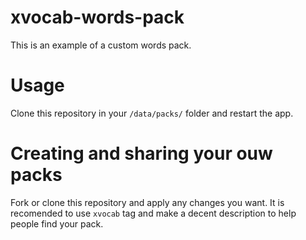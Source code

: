 # xvocab-words-pack

This is an example of a custom words pack.

# Usage

Clone this repository in your `/data/packs/` folder and restart the app.

# Creating and sharing your ouw packs

Fork or clone this repository and apply any changes you want. It is recomended to use `xvocab` tag and make a decent description to help people find your pack.
